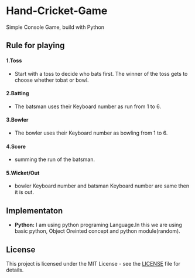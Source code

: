 # Hand-Cricket-Game
Simple Console Game, build with Python

## Rule for playing
#### 1.Toss
* Start with a toss to decide who bats first. The winner of the toss gets to choose whether tobat or bowl.
#### 2.Batting
* The batsman uses their Keyboard number as run from 1 to 6.
#### 3.Bowler
* The bowler uses their Keyboard number as bowling from 1 to 6.
#### 4.Score
* summing the run of the batsman.
#### 5.Wicket/Out
* bowler Keyboard number and batsman Keyboard number are same then it is out.

## Implementaton
* **Python:** I am using python programing Language.In this we are using basic python, Object Oreinted concept and python module(random).

## License 
This project is licensed under the MIT License - see the [LICENSE](https://github.com/a0m4a0n3/Hand-Cricket-Game/blob/main/LICENSE) 
file for details.
